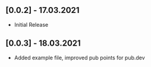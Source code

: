 ## [0.0.2] - 17.03.2021

* Initial Release

## [0.0.3] - 18.03.2021

* Added example file, improved pub points for pub.dev


